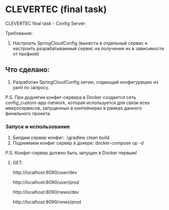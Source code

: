 <h1>CLEVERTEC (final task)</h1>

<p>CLEVERTEC final task - Config Server:</p>

<p>Требования:</p>

<ol>

<li>
Настроить SpringCloudConfig (вынести в отдельный сервис и настроить 
разрабатываемый сервис на получение их в зависимости от профиля)
</li>

</ol>


<h2>Что сделано:</h2>

<ol>
<li>
Разработан SpringCloudConfig server, отдающий конфигурацию из yaml по запросу.
</li>
</ol>

<p>
P.S. При доднятии конфиг-сервера в Docker создается сеть config_custom-app-network, 
которая используется для связи всех микросервисов, запущенных в контейнерах 
в рамках данного финального проекта.
</p>



<h3>Запуск и использование</h3>

<ol>
<li>Билдим сервер конфиг: .\gradlew clean build</li>
<li>Поднимаем конфиг сервер в докере: docker-compose up -d</li>
</ol>

<p>
P.S. Конфиг-сервер должен быть запущен в Docker первым!
</p>

<ol>
<li>GET:</li>

<p>http://localhost:8090/user/dev</p>
<p>http://localhost:8090/user/prod</p>
<p>http://localhost:8090/news/dev</p>
<p>http://localhost:8090/news/prod</p>
</ol>
